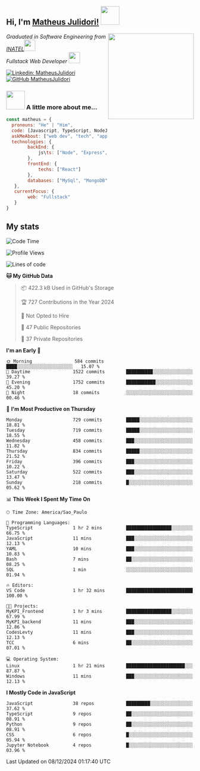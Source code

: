 <h2> Hi, I'm <a href="https://matheusjulidori.github.io" target="_blank">Matheus Julidori!</a> <img src="https://media.giphy.com/media/12oufCB0MyZ1Go/giphy.gif" width="50"></h2>
<img align='right' src="https://media.giphy.com/media/3oKIPnAiaMCws8nOsE/giphy.gif" width="230" height="auto">
<p><em>Graduated in Software Engineering from <a href="http://www.inatel.br" target="_blank">INATEL</a><img src="https://media.giphy.com/media/fYSnHlufseco8Fh93Z/giphy.gif" width="30"></br>
  Fullstack Web Developer <img src="https://media.giphy.com/media/WUlplcMpOCEmTGBtBW/giphy.gif" width="30">
</em></p>

[![Linkedin: MatheusJulidori](https://img.shields.io/badge/-MatheusJulidori-blue?style=flat-square&logo=Linkedin&logoColor=white&link=https://www.linkedin.com/in/MatheusJulidori/)](https://www.linkedin.com/in/MatheusJulidori/)
[![GitHub MatheusJulidori](https://img.shields.io/github/followers/matheusjulidori?label=follow&style=social)](https://github.com/MatheusJulidori)


### <img src="https://media.giphy.com/media/VgCDAzcKvsR6OM0uWg/giphy.gif" width="50"> A little more about me...  

```javascript
const matheus = {
  pronouns: "He" | "Him",
  code: [Javascript, TypeScript, NodeJS, Express, NestJS, React, MySQL, MongoDB, HTML, CSS, Python, Django, PostgreSQL],
  askMeAbout: ["web dev", "tech", "app dev", "games"],
  technologies: {
        backEnd: {
            js\ts: ["Node", "Express", "NestJS"]
        },
        frontEnd: {
            techs: ["React"]
        },
        databases: ["MySql", "MongoDB", "PostgreSQL"],
   },
   currentFocus: {
        web: "Fullstack"
   }
}
```
<h2>My stats</h2>

<!--START_SECTION:waka-->
![Code Time](http://img.shields.io/badge/Code%20Time-726%20hrs%2052%20mins-blue)

![Profile Views](http://img.shields.io/badge/Profile%20Views-0-blue)

![Lines of code](https://img.shields.io/badge/From%20Hello%20World%20I%27ve%20Written-7.5%20million%20lines%20of%20code-blue)

**🐱 My GitHub Data** 

> 📦 422.3 kB Used in GitHub's Storage 
 > 
> 🏆 727 Contributions in the Year 2024
 > 
> 🚫 Not Opted to Hire
 > 
> 📜 47 Public Repositories 
 > 
> 🔑 37 Private Repositories 
 > 
**I'm an Early 🐤** 

```text
🌞 Morning                584 commits         ████░░░░░░░░░░░░░░░░░░░░░   15.07 % 
🌆 Daytime                1522 commits        ██████████░░░░░░░░░░░░░░░   39.27 % 
🌃 Evening                1752 commits        ███████████░░░░░░░░░░░░░░   45.20 % 
🌙 Night                  18 commits          ░░░░░░░░░░░░░░░░░░░░░░░░░   00.46 % 
```
📅 **I'm Most Productive on Thursday** 

```text
Monday                   729 commits         █████░░░░░░░░░░░░░░░░░░░░   18.81 % 
Tuesday                  719 commits         █████░░░░░░░░░░░░░░░░░░░░   18.55 % 
Wednesday                458 commits         ███░░░░░░░░░░░░░░░░░░░░░░   11.82 % 
Thursday                 834 commits         █████░░░░░░░░░░░░░░░░░░░░   21.52 % 
Friday                   396 commits         ███░░░░░░░░░░░░░░░░░░░░░░   10.22 % 
Saturday                 522 commits         ███░░░░░░░░░░░░░░░░░░░░░░   13.47 % 
Sunday                   218 commits         █░░░░░░░░░░░░░░░░░░░░░░░░   05.62 % 
```


📊 **This Week I Spent My Time On** 

```text
🕑︎ Time Zone: America/Sao_Paulo

💬 Programming Languages: 
TypeScript               1 hr 2 mins         █████████████████░░░░░░░░   66.75 % 
JavaScript               11 mins             ███░░░░░░░░░░░░░░░░░░░░░░   12.13 % 
YAML                     10 mins             ███░░░░░░░░░░░░░░░░░░░░░░   10.83 % 
Bash                     7 mins              ██░░░░░░░░░░░░░░░░░░░░░░░   08.25 % 
SQL                      1 min               ░░░░░░░░░░░░░░░░░░░░░░░░░   01.94 % 

🔥 Editors: 
VS Code                  1 hr 32 mins        █████████████████████████   100.00 % 

🐱‍💻 Projects: 
MyKPI_Frontend           1 hr 3 mins         █████████████████░░░░░░░░   67.99 % 
MyKPI_backend            11 mins             ███░░░░░░░░░░░░░░░░░░░░░░   12.86 % 
CodesLevty               11 mins             ███░░░░░░░░░░░░░░░░░░░░░░   12.13 % 
TCC                      6 mins              ██░░░░░░░░░░░░░░░░░░░░░░░   07.01 % 

💻 Operating System: 
Linux                    1 hr 21 mins        ██████████████████████░░░   87.87 % 
Windows                  11 mins             ███░░░░░░░░░░░░░░░░░░░░░░   12.13 % 
```

**I Mostly Code in JavaScript** 

```text
JavaScript               38 repos            █████████░░░░░░░░░░░░░░░░   37.62 % 
TypeScript               9 repos             ██░░░░░░░░░░░░░░░░░░░░░░░   08.91 % 
Python                   9 repos             ██░░░░░░░░░░░░░░░░░░░░░░░   08.91 % 
CSS                      6 repos             █░░░░░░░░░░░░░░░░░░░░░░░░   05.94 % 
Jupyter Notebook         4 repos             █░░░░░░░░░░░░░░░░░░░░░░░░   03.96 % 
```




 Last Updated on 08/12/2024 01:17:40 UTC
<!--END_SECTION:waka-->
